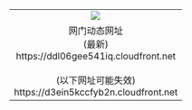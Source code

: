 ﻿<table>
  <tr></tr>
  <tr><td colspan=2 align=center><img src="https://ddl06gee541iq.cloudfront.net/Up/oGate.jpg" /></td></tr>
  <tr><td colspan=2 align=center>网门动态网址<br/>(最新)
<br>https://ddl06gee541iq.cloudfront.net
<br/><br/>(以下网址可能失效)
<br>https://d3ein5kccfyb2n.cloudfront.net
    </td>
  </tr>
</table>
